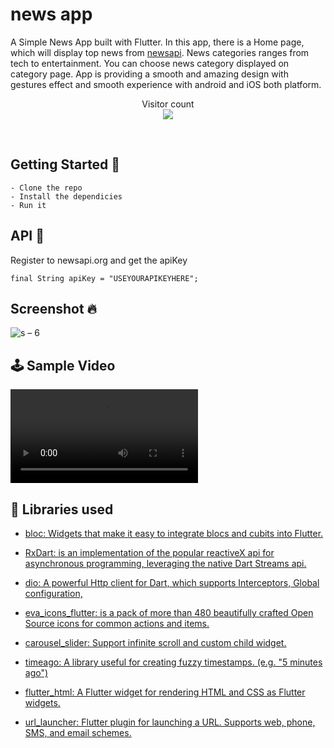 # news app

A Simple News App built with Flutter. In this app, there is a Home page, which will display top news from <a href="newsapi.org" target="_blank">newsapi</a>. News categories ranges from tech to entertainment. You can choose news category displayed on category page. App is providing a smooth and amazing design with gestures effect and smooth experience with android and iOS both platform.

<p align="center"> 
  Visitor count<br>
  <img src="https://profile-counter.glitch.me/news_app_flutterNoor1yasser9/count.svg" />
</p>
<br/> 

## Getting Started 🚀

```shell
- Clone the repo
- Install the dependicies
- Run it
```

## API 📃
Register to newsapi.org and get the apiKey
```
final String apiKey = "USEYOURAPIKEYHERE";
```

## Screenshot 🔥
![s – 6](https://user-images.githubusercontent.com/41232970/132247467-3175d9e1-d81a-46e8-8ae8-c1e3913ed0f5.png)


## 🕹 Sample Video
<video src="https://user-images.githubusercontent.com/41232970/132248269-6a812c4a-f840-4d23-ac46-c838192ba254.mp4"></video>

## 📃 Libraries used
* [bloc: Widgets that make it easy to integrate blocs and cubits into Flutter.](https://pub.dev/packages/flutter_bloc)

* [RxDart: is an implementation of the popular reactiveX api for asynchronous programming, leveraging the native Dart Streams api.](https://pub.dev/packages/rxdart)

* [dio: A powerful Http client for Dart, which supports Interceptors, Global configuration,](https://pub.dev/packages/dio)

* [eva_icons_flutter: is a pack of more than 480 beautifully crafted Open Source icons for common actions and items.](https://pub.dev/packages/eva_icons_flutter)

* [carousel_slider: Support infinite scroll and custom child widget.](https://pub.dev/packages/carousel_slider)

* [timeago: A library useful for creating fuzzy timestamps. (e.g. "5 minutes ago")](https://pub.dev/packages/timeago)

* [flutter_html: A Flutter widget for rendering HTML and CSS as Flutter widgets.](https://pub.dev/packages/flutter_html)

* [url_launcher: Flutter plugin for launching a URL. Supports web, phone, SMS, and email schemes.](https://pub.dev/packages/url_launcher)
